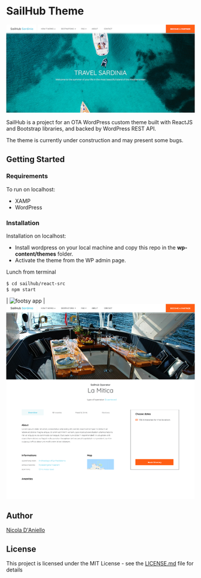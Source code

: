 # SailHub Theme

![SailHub home](https://github.com/nicoladaniello/sailhub/blob/master/prototypes/main.png)

SailHub is a project for an OTA WordPress custom theme built with ReactJS and Bootstrap libraries, and backed by WordPress REST API.

The theme is currently under construction and may present some bugs.

## Getting Started

### Requirements

To run on localhost:

- XAMP
- WordPress

### Installation

Installation on localhost:

- Install wordpress on your local machine and copy this repo in the **wp-content/themes** folder.
- Activate the theme from the WP admin page.

Lunch from terminal

```
$ cd sailhub/react-src
$ npm start
```

| ![footsy app](https://github.com/nicoladaniello/sailhub/blob/master/prototypes/home.png) | ![footsy app](https://github.com/nicoladaniello/sailhub/blob/master/prototypes/destination.png)

## Author

[Nicola D'Aniello](https://github.com/mmode)

## License

This project is licensed under the MIT License - see the [LICENSE.md](LICENSE.md) file for details
